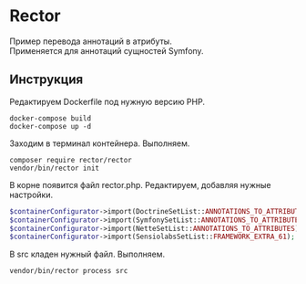 # Rector

Пример перевода аннотаций в атрибуты.  
Применяется для аннотаций сущностей Symfony.

## Инструкция 

Редактируем Dockerfile под нужную версию PHP.
```
docker-compose build
docker-compose up -d
```

Заходим в терминал контейнера. Выполняем.
```
composer require rector/rector
vendor/bin/rector init
```

В корне появится файл rector.php. Редактируем, добавляя нужные настройки. 
```php
$containerConfigurator->import(DoctrineSetList::ANNOTATIONS_TO_ATTRIBUTES);
$containerConfigurator->import(SymfonySetList::ANNOTATIONS_TO_ATTRIBUTES);
$containerConfigurator->import(NetteSetList::ANNOTATIONS_TO_ATTRIBUTES);
$containerConfigurator->import(SensiolabsSetList::FRAMEWORK_EXTRA_61);
```

В src кладен нужный файл. Выполняем.
```
vendor/bin/rector process src
```